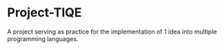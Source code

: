 # Project-TIQE
A project serving as practice for the implementation of 1 idea into multiple programming languages.
